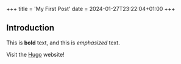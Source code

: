 +++
title = 'My First Post'
date = 2024-01-27T23:22:04+01:00
+++

## Introduction

This is **bold** text, and this is *emphasized* text.

Visit the [Hugo](https://gohugo.io) website!
